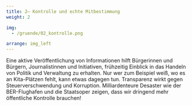 ```yaml
---
title: 2– Kontrolle und echte Mitbestimmung
weight: 2

img:
  - /gruende/02_kontrolle.png

arrange: img_left
---
```


Eine aktive Veröffentlichung von Informationen hilft Bürgerinnen und Bürgern, Journalistinnen und Initiativen, frühzeitig Einblick in das Handeln von Politik und Verwaltung zu erhalten. Nur wer zum Beispiel weiß, wo es an Kita-Plätzen fehlt, kann etwas dagegen tun. Transparenz wirkt gegen Steuerverschwendung und Korruption. Milliardenteure Desaster wie der BER-Flughafen und die Staatsoper zeigen, dass wir dringend mehr öffentliche Kontrolle brauchen!